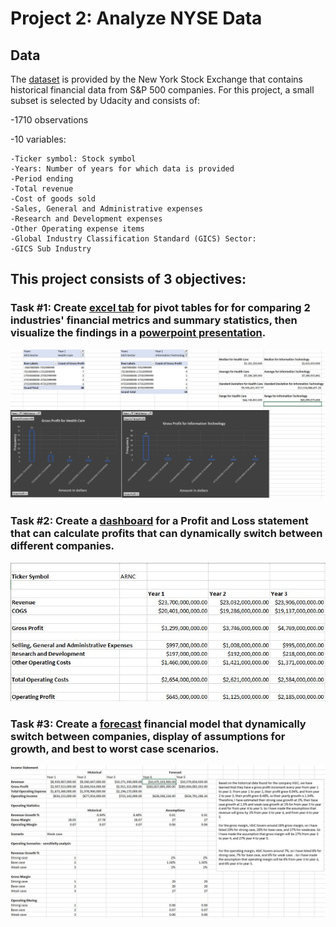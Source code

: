 # Project 2: Analyze NYSE Data

## Data

The [dataset](https://github.com/jmt7080/Business_Analyst_Nanodegree/blob/main/Project%202%20Analyze%20NYSE%20Data/Analyze%20NYSE%20data%20MT/projectdata-nyse_original.csv) is provided by the New York Stock Exchange that contains historical financial data from S&P 500 companies. For this project, a small subset is selected by Udacity and consists of:

-1710 observations

-10 variables:

    -Ticker symbol: Stock symbol
    -Years: Number of years for which data is provided
    -Period ending
    -Total revenue
    -Cost of goods sold
    -Sales, General and Administrative expenses
    -Research and Development expenses
    -Other Operating expense items
    -Global Industry Classification Standard (GICS) Sector:
    -GICS Sub Industry



## This project consists of 3 objectives:


### Task #1: Create [excel tab](https://github.com/jmt7080/Business_Analyst_Nanodegree/blob/main/Project%202%20Analyze%20NYSE%20Data/projectdata-nyse_mt.xlsx) for pivot tables for for comparing 2 industries' financial metrics and summary statistics, then visualize the findings in a [powerpoint presentation](https://github.com/jmt7080/Business_Analyst_Nanodegree/blob/main/Project%202%20Analyze%20NYSE%20Data/NYSE%20Data%20Project%20Presentation.pptx). 

![alt text](https://github.com/jmt7080/Business_Analyst_Nanodegree/blob/main/Project%202%20Analyze%20NYSE%20Data/task1_pic.JPG)



### Task #2: Create a [dashboard](https://github.com/jmt7080/Business_Analyst_Nanodegree/blob/main/Project%202%20Analyze%20NYSE%20Data/projectdata-nyse_mt.xlsx) for a Profit and Loss statement that can calculate profits that can dynamically switch between different companies.

![alt text](https://github.com/jmt7080/Business_Analyst_Nanodegree/blob/main/Project%202%20Analyze%20NYSE%20Data/task2_pic.JPG)



### Task #3: Create a [forecast](https://github.com/jmt7080/Business_Analyst_Nanodegree/blob/main/Project%202%20Analyze%20NYSE%20Data/projectdata-nyse_mt.xlsx) financial model that dynamically switch between companies, display of assumptions for growth, and best to worst case scenarios.

![alt text](https://github.com/jmt7080/Business_Analyst_Nanodegree/blob/main/Project%202%20Analyze%20NYSE%20Data/task3_pic.JPG)
